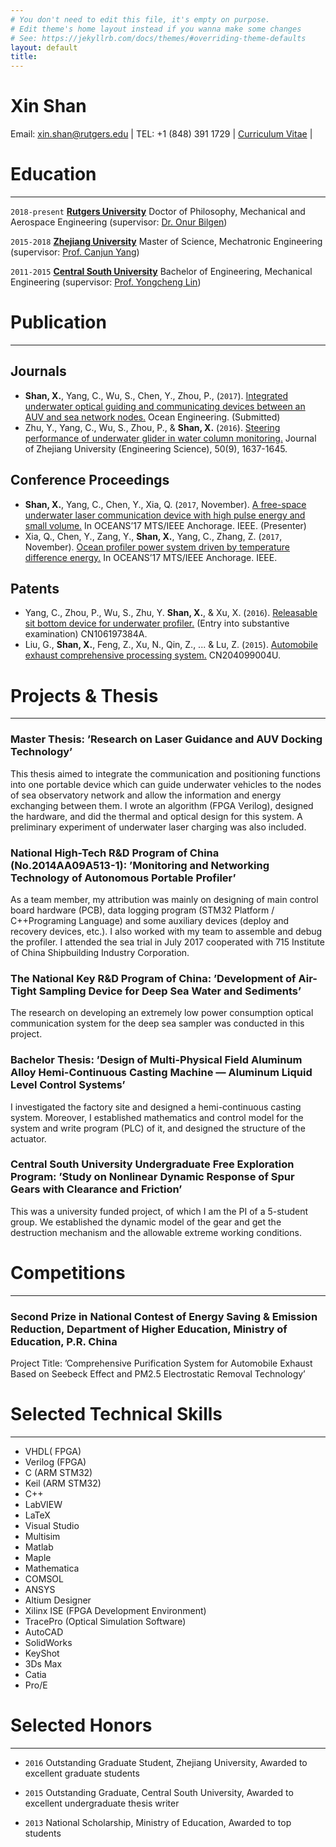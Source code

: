 ```yaml
---
# You don't need to edit this file, it's empty on purpose.
# Edit theme's home layout instead if you wanna make some changes
# See: https://jekyllrb.com/docs/themes/#overriding-theme-defaults
layout: default
title: 
---
```


#

# Xin Shan

Email: xin.shan@rutgers.edu | TEL: +1 (848) 391 1729 | <i class="fa fa-github"></i> <a href="https://github.com/Xin-Shan/Curriculum-Vitae/blob/master/Curriculum-Vitae.pdf">Curriculum Vitae</a> |



# Education
---

`2018-present`
[__Rutgers University__](https://www.rutgers.edu) Doctor of Philosophy, Mechanical and Aerospace Engineering (supervisor: [Dr. Onur Bilgen](https://mae.rutgers.edu/onur-bilgen))

`2015-2018`
[__Zhejiang University__](http://www.zju.edu.cn/english/) Master of Science, Mechatronic Engineering (supervisor: [Prof. Canjun Yang](http://sklofp.zju.edu.cn/SKL/en/index.php?a=shows&catid=13&id=32))

`2011-2015`
[__Central South University__](http://en.csu.edu.cn) Bachelor of Engineering, Mechanical Engineering (supervisor: [Prof. Yongcheng Lin](https://scholar.google.com/citations?user=rAOphk4AAAAJ&hl=en))

# Publication
---

## Journals

+ **Shan, X.**, Yang, C., Wu, S., Chen, Y., Zhou, P., (`2017`). [Integrated underwater optical guiding and communicating devices between an AUV and sea network nodes.](https://xin-shan.github.io/Application-Materials/Integrated.pdf) Ocean Engineering. (Submitted)
+ Zhu, Y., Yang, C., Wu, S., Zhou, P., & **Shan, X.** (`2016`). [Steering performance of underwater glider in water column monitoring.](http://www.zjujournals.com/eng/EN/Y2016/V50/I9/1637) Journal of Zhejiang University (Engineering Science), 50(9), 1637-1645.

## Conference Proceedings

+ **Shan, X.**, Yang, C., Chen, Y., Xia, Q. (`2017`, November). [A free-space underwater laser communication
device with high pulse energy and small volume.](https://xin-shan.github.io/Application-Materials/Free-Space.pdf) In OCEANS’17 MTS/IEEE Anchorage. IEEE.
(Presenter)
+ Xia, Q., Chen, Y., Zang, Y., **Shan, X.**, Yang, C., Zhang, Z. (`2017`, November). [Ocean profiler power system driven by temperature difference energy.](http://ieeexplore.ieee.org/abstract/document/8232156/?reload=true) In OCEANS’17 MTS/IEEE Anchorage. IEEE.

## Patents

+ Yang, C., Zhou, P., Wu, S., Zhu, Y. **Shan, X.**, & Xu, X. (`2016`). [Releasable sit bottom device for underwater profiler.](https://worldwide.espacenet.com/publicationDetails/biblio?CC=CN&NR=106197384A&KC=A&FT=D) (Entry into substantive examination) CN106197384A.
+ Liu, G., **Shan, X.**, Feng, Z., Xu, N., Qin, Z., ... & Lu, Z. (`2015`). [Automobile exhaust comprehensive processing system.](https://worldwide.espacenet.com/publicationDetails/biblio?CC=CN&NR=204099004U&KC=U&FT=D) CN204099004U.

# Projects & Thesis
---

### Master Thesis: ’Research on Laser Guidance and AUV Docking Technology’

This thesis aimed to integrate the communication and positioning functions into one portable device which can guide underwater vehicles to the nodes of sea observatory network and allow the information and energy exchanging between them. I wrote an algorithm (FPGA Verilog), designed the hardware, and did the thermal and optical design for this system. A preliminary experiment of underwater laser charging was also included.

### National High-Tech R&D Program of China (No.2014AA09A513-1): ’Monitoring and Networking Technology of Autonomous Portable Profiler’
As a team member, my attribution was mainly on designing of main control board hardware (PCB), data logging program (STM32 Platform / C++Programing Language) and some auxiliary devices (deploy and recovery devices, etc.). I also worked with my team to assemble and debug the profiler. I attended the sea trial in July 2017 cooperated with 715 Institute of China Shipbuilding Industry Corporation.

### The National Key R&D Program of China: ’Development of Air-Tight Sampling Device for Deep Sea Water and Sediments’
The research on developing an extremely low power consumption optical communication system for the deep sea sampler was conducted in this project.

### Bachelor Thesis: ’Design of Multi-Physical Field Aluminum Alloy Hemi-Continuous Casting Machine — Aluminum Liquid Level Control Systems’

I investigated the factory site and designed a hemi-continuous casting system. Moreover, I established
mathematics and control model for the system and write program (PLC) of it, and designed the structure of the actuator.

### Central South University Undergraduate Free Exploration Program: ’Study on Nonlinear Dynamic Response of Spur Gears with Clearance and Friction’

This was a university funded project, of which I am the PI of a 5-student group. We established the dynamic model of the gear and get the destruction mechanism and the allowable extreme working conditions.

# Competitions
---

### Second Prize in National Contest of Energy Saving & Emission Reduction, Department of Higher Education, Ministry of Education, P.R. China

Project Title: ’Comprehensive Purification System for Automobile Exhaust Based on Seebeck Effect and PM2.5 Electrostatic Removal Technology’

# Selected Technical Skills
---

* VHDL( FPGA)
* Verilog (FPGA)
* C (ARM STM32)
* Keil (ARM STM32)
* C++
* LabVIEW
* LaTeX
* Visual Studio
* Multisim
* Matlab
* Maple
* Mathematica
* COMSOL
* ANSYS
* Altium Designer
* Xilinx ISE (FPGA Development Environment)
* TracePro (Optical Simulation Software)
* AutoCAD
* SolidWorks
* KeyShot
* 3Ds Max
* Catia
* Pro/E

# Selected Honors
---

+ `2016` Outstanding Graduate Student, Zhejiang University, Awarded to excellent graduate students

+ `2015` Outstanding Graduate, Central South University, Awarded to excellent undergraduate thesis writer

+ `2013` National Scholarship, Ministry of Education, Awarded to top students